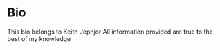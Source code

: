 # Bio
This bio belongs to Keith Jepnjor
All information provided are true to the best of my knowledge
